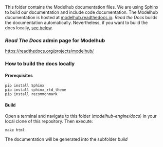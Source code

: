 This folder contains the Modelhub documentation files. We are using Sphinx to build our documentation and include code documentation. The Modelhub documentation is hosted at [modelhub.readthedocs.io](http://modelhub.readthedocs.io). _Read the Docs_ builds the documentation automatically. Nevertheless, if you want to build the docs locally, [see below](#how-to-build-the-docs-locally).

### *Read The Docs* admin page for Modelhub
https://readthedocs.org/projects/modelhub/

### How to build the docs locally

#### Prerequisites
```
pip install Sphinx
pip install sphinx_rtd_theme
pip install recommonmark
```

#### Build
Open a terminal and navigate to this folder (_modelhub-engine/docs_) in your local clone of this repository. Then execute:
```
make html
```
The documentation will be generated into the subfolder _build_

